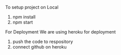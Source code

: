 To setup project on Local

1. npm install
2. npm start

For Deployment
We are using heroku for deployment

1. push the code to respository
2. connect github on heroku
